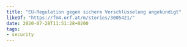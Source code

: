 ```yaml
---
title: "EU-Regulation gegen sichere Verschlüsselung angekündigt"
likeOf: "https://fm4.orf.at/m/stories/3005421/"
date: 2020-07-28T11:51:28+0200
tags:
- security
---
```

